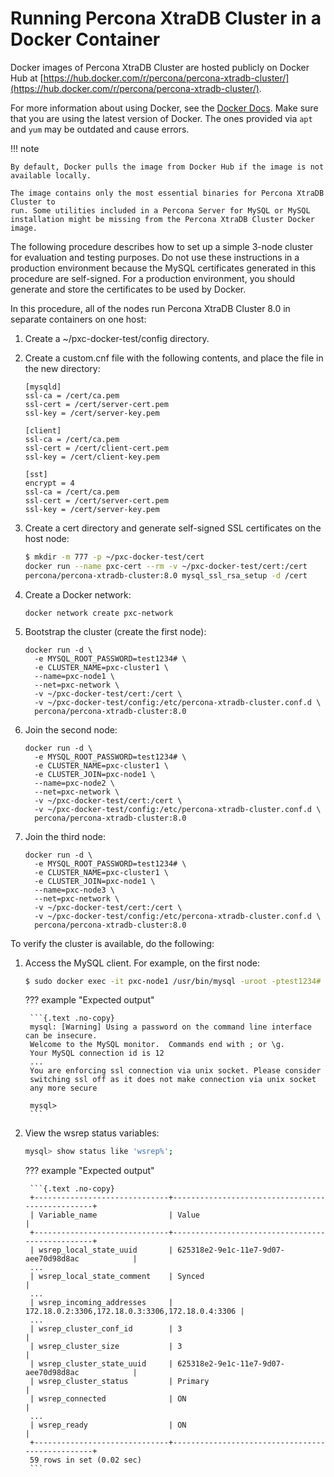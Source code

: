 # Running Percona XtraDB Cluster in a Docker Container

Docker images of Percona XtraDB Cluster are hosted publicly on Docker Hub at
[https://hub.docker.com/r/percona/percona-xtradb-cluster/](https://hub.docker.com/r/percona/percona-xtradb-cluster/).

For more information about using Docker, see the [Docker Docs](https://docs.docker.com/). Make
sure that you are using the latest version of Docker. The ones
provided via `apt` and `yum` may be outdated and cause errors.

!!! note

    By default, Docker pulls the image from Docker Hub if the image is not
    available locally.

    The image contains only the most essential binaries for Percona XtraDB Cluster to
    run. Some utilities included in a Percona Server for MySQL or MySQL
    installation might be missing from the Percona XtraDB Cluster Docker image.

The following procedure describes how to set up a simple 3-node cluster
for evaluation and testing purposes. Do not use these instructions in a
production environment because the MySQL certificates generated in this
procedure are self-signed. For a
production environment, you should generate and store the certificates to be used by Docker.

In this procedure, all of the nodes run Percona XtraDB Cluster 8.0 in separate containers on one host:

1. Create a ~/pxc-docker-test/config directory.

2. Create a custom.cnf file with the following contents, and place the
file in the new directory:

    ```{.text .no-copy}
    [mysqld]
    ssl-ca = /cert/ca.pem
    ssl-cert = /cert/server-cert.pem
    ssl-key = /cert/server-key.pem

    [client]
    ssl-ca = /cert/ca.pem
    ssl-cert = /cert/client-cert.pem
    ssl-key = /cert/client-key.pem

    [sst]
    encrypt = 4
    ssl-ca = /cert/ca.pem
    ssl-cert = /cert/server-cert.pem
    ssl-key = /cert/server-key.pem
    ```

3. Create a cert directory and generate self-signed SSL certificates on the host node:

    ```{.bash data-prompt="$"}
    $ mkdir -m 777 -p ~/pxc-docker-test/cert
    docker run --name pxc-cert --rm -v ~/pxc-docker-test/cert:/cert
    percona/percona-xtradb-cluster:8.0 mysql_ssl_rsa_setup -d /cert
    ```

4. Create a Docker network:

    ```shell
    docker network create pxc-network
    ```

5. Bootstrap the cluster (create the first node):

    ```shell
    docker run -d \
      -e MYSQL_ROOT_PASSWORD=test1234# \
      -e CLUSTER_NAME=pxc-cluster1 \
      --name=pxc-node1 \
      --net=pxc-network \
      -v ~/pxc-docker-test/cert:/cert \
      -v ~/pxc-docker-test/config:/etc/percona-xtradb-cluster.conf.d \
      percona/percona-xtradb-cluster:8.0
    ```

6. Join the second node:

    ```shell
    docker run -d \
      -e MYSQL_ROOT_PASSWORD=test1234# \
      -e CLUSTER_NAME=pxc-cluster1 \
      -e CLUSTER_JOIN=pxc-node1 \
      --name=pxc-node2 \
      --net=pxc-network \
      -v ~/pxc-docker-test/cert:/cert \
      -v ~/pxc-docker-test/config:/etc/percona-xtradb-cluster.conf.d \
      percona/percona-xtradb-cluster:8.0
    ```

7. Join the third node:

    ```shell
    docker run -d \
      -e MYSQL_ROOT_PASSWORD=test1234# \
      -e CLUSTER_NAME=pxc-cluster1 \
      -e CLUSTER_JOIN=pxc-node1 \
      --name=pxc-node3 \
      --net=pxc-network \
      -v ~/pxc-docker-test/cert:/cert \
      -v ~/pxc-docker-test/config:/etc/percona-xtradb-cluster.conf.d \
      percona/percona-xtradb-cluster:8.0
    ```

To verify the cluster is available, do the following:

1. Access the MySQL client. For example, on the first node:

    ```{.bash data-prompt="$"}
    $ sudo docker exec -it pxc-node1 /usr/bin/mysql -uroot -ptest1234#
    ```

    ??? example "Expected output"

        ```{.text .no-copy}
        mysql: [Warning] Using a password on the command line interface can be insecure.
        Welcome to the MySQL monitor.  Commands end with ; or \g.
        Your MySQL connection id is 12
        ...
        You are enforcing ssl connection via unix socket. Please consider
        switching ssl off as it does not make connection via unix socket
        any more secure

        mysql>
        ```

2. View the wsrep status variables:

    ```{.bash data-prompt="mysql>"}
    mysql> show status like 'wsrep%';
    ```

    ??? example "Expected output"

        ```{.text .no-copy}
        +------------------------------+-------------------------------------------------+
        | Variable_name                | Value                                           |
        +------------------------------+-------------------------------------------------+
        | wsrep_local_state_uuid       | 625318e2-9e1c-11e7-9d07-aee70d98d8ac            |
        ...
        | wsrep_local_state_comment    | Synced                                          |
        ...
        | wsrep_incoming_addresses     | 172.18.0.2:3306,172.18.0.3:3306,172.18.0.4:3306 |
        ...
        | wsrep_cluster_conf_id        | 3                                               |
        | wsrep_cluster_size           | 3                                               |
        | wsrep_cluster_state_uuid     | 625318e2-9e1c-11e7-9d07-aee70d98d8ac            |
        | wsrep_cluster_status         | Primary                                         |
        | wsrep_connected              | ON                                              |
        ...
        | wsrep_ready                  | ON                                              |
        +------------------------------+-------------------------------------------------+
        59 rows in set (0.02 sec)
        ```
